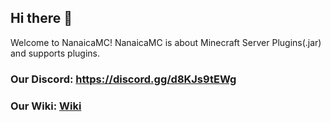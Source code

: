 ## Hi there 👋
Welcome to NanaicaMC!  NanaicaMC is about Minecraft Server Plugins(.jar) and supports plugins. 
### Our Discord: https://discord.gg/d8KJs9tEWg
### Our Wiki: [Wiki](https://ironmcc.gitbook.io/docs/)
<!--

**Here are some ideas to get you started:**

🙋‍♀️ A short introduction - what is your organization all about?
🌈 Contribution guidelines - how can the community get involved?
👩‍💻 Useful resources - where can the community find your docs? Is there anything else the community should know?
🍿 Fun facts - what does your team eat for breakfast?
🧙 Remember, you can do mighty things with the power of [Markdown](https://docs.github.com/github/writing-on-github/getting-started-with-writing-and-formatting-on-github/basic-writing-and-formatting-syntax)
-->
